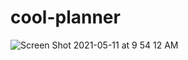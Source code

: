 # cool-planner
![Screen Shot 2021-05-11 at 9 54 12 AM](https://user-images.githubusercontent.com/78048078/117829889-28ad5a80-b241-11eb-8769-34e9af822a58.png)
